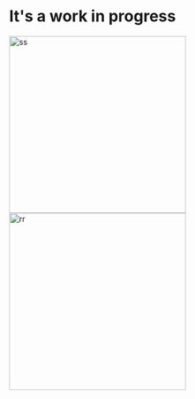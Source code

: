 # It's a work in progress
<img height="320" alt="ss" src="https://github.com/user-attachments/assets/c440654a-519f-427a-909f-5a4643be670a" />

<img height="320" alt="rr" src="https://github.com/user-attachments/assets/1db36353-642e-409d-a2c5-a27bd5f3b039" />
